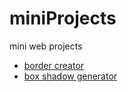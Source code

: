 # miniProjects
 mini web projects
 <ul>
 <li>
<a href='https://jecrs687.github.io/miniProjects/border-creator/'>border creator</a>
  </li>
  <li>
<a href='https://jecrs687.github.io/miniProjects/box-shadow-generator/'>box shadow generator</a>
  </li>
 </ul>
